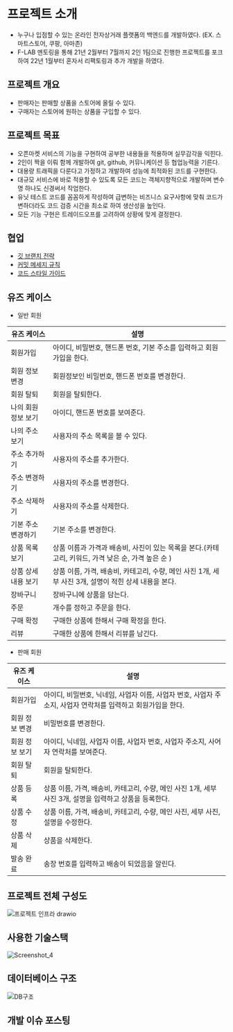 # 프로젝트 소개
* 누구나 입점할 수 있는 온라인 전자상거래 플랫폼의 백엔드를 개발하였다. (EX. 스마트스토어, 쿠팡, 아마존)
* F-LAB 멘토링을 통해 21년 2월부터 7월까지 2인 1팀으로 진행한 프로젝트를 포크하여 22년 1월부터 혼자서 리팩토링과 추가 개발을 하였다.

## 프로젝트 개요
* 판매자는 판매할 상품을 스토어에 올릴 수 있다.
* 구매자는 스토어에 원하는 상품을 구입할 수 있다.

## 프로젝트 목표
* 오픈마켓 서비스의 기능을 구현하여 공부한 내용들을 적용하며 실무감각을 익힌다.
* 2인이 짝을 이뤄 함께 개발하여 git, github, 커뮤니케이션 등 협업능력을 기른다.
* 대용량 트래픽을 다룬다고 가정하고 개발하여 성능에 최적화된 코드를 구현한다.
* 대규모 서비스에 바로 적용할 수 있도록 모든 코드는 객체지향적으로 개발하며 변수명 하나도 신경써서 작업한다.
* 유닛 테스트 코드를 꼼꼼하게 작성하여 급변하는 비즈니스 요구사항에 맞춰 코드가 변하더라도 코드 검증 시간을 최소로 하여 생산성을 높인다.
* 모든 기능 구현은 트레이드오프를 고려하여 상황에 맞게 결정한다.

## 협업
* [깃 브랜치 전략](https://github.com/f-lab-edu/smart-store/wiki/%EA%B9%83-%EB%B8%8C%EB%9E%9C%EC%B9%98-%EC%A0%84%EB%9E%B5)
* [커밋 메세지 규칙](https://github.com/f-lab-edu/smart-store/wiki/%EC%BB%A4%EB%B0%8B-%EB%A9%94%EC%84%B8%EC%A7%80-%EA%B7%9C%EC%B9%99)
* [코드 스타일 가이드](https://github.com/f-lab-edu/smart-store/wiki/%EC%BD%94%EB%93%9C-%EC%8A%A4%ED%83%80%EC%9D%BC-%EA%B0%80%EC%9D%B4%EB%93%9C)

## 유즈 케이스
* 일반 회원

| 유즈 케이스 | 설명 |
| --- | --- |
| 회원가입 | 아이디, 비밀번호, 핸드폰 번호, 기본 주소를 입력하고 회원가입을 한다. |
| 회원 정보 변경 | 회원정보인 비밀번호, 핸드폰 번호를 변경한다. |
| 회원 탈퇴 | 회원을 탈퇴한다. |
| 나의 회원 정보 보기 | 아이디, 핸드폰 번호를 보여준다. |
| 나의 주소 보기 | 사용자의 주소 목록을 볼 수 있다. |
| 주소 추가하기 | 사용자의 주소를 추가한다. |
| 주소 변경하기 | 사용자의 주소를 변경한다. |
| 주소 삭제하기 | 사용자의 주소를 삭제한다. |
| 기본 주소 변경하기 | 기본 주소를 변경한다. |
| 상품 목록 보기 | 상품 이름과 가격과 배송비, 사진이 있는 목록을 본다.(카테고리, 키워드, 가격 낮은 순, 가격 높은 순 ) |
| 상품 상세 내용 보기 | 상품 이름, 가격, 배송비, 카테고리, 수량, 메인 사진 1개, 세부 사진 3개, 설명이 적힌 상세 내용을 본다. |
| 장바구니 | 장바구니에 상품을 담는다. |
| 주문 | 개수를 정하고 주문을 한다. |
| 구매 확정 | 구매한 상품에 한해서 구매 확정을 한다. |
| 리뷰 | 구매한 상품에 한해서 리뷰를 남긴다. |
* 판매 회원

| 유즈 케이스 | 설명 |
| --- | --- |
| 회원가입 | 아이디, 비밀번호, 닉네임, 사업자 이름, 사업자 번호, 사업자 주소지, 사업자 연락처를 입력하고 회원가입을 한다. |
| 회원 정보 변경 | 비밀번호를 변경한다. |
| 회원 정보 보기 | 아이디, 닉네임, 사업자 이름, 사업자 번호, 사업자 주소지, 사어자 연락처를 보여준다. |
| 회원 탈퇴 | 회원을 탈퇴한다. |
| 상품 등록 | 상품 이름, 가격, 배송비, 카테고리, 수량, 메인 사진 1개, 세부 사진 3개, 설명을 입력하고 상품을 등록한다.  |
| 상품 수정 | 상품 이름, 가격, 배송비, 카테고리, 수량, 메인 사진, 세부 사진, 설명을 수정한다. |
| 상품 삭제 | 상품을 삭제한다. |
| 발송 완료 | 송장 번호를 입력하고 배송이 되었음을 알린다. |

## 프로젝트 전체 구성도
![프로젝트 인프라 drawio](https://user-images.githubusercontent.com/27765412/137734655-6fb67fe0-aa8d-48d5-a8d4-7132f74bd990.png)

## 사용한 기술스택
![Screenshot_4](https://user-images.githubusercontent.com/37571052/135284312-3848d02f-9101-4020-96e7-c2a33945cfab.png)

## 데이터베이스 구조
![DB구조](https://user-images.githubusercontent.com/27765412/148717482-0a05cd9b-a97b-45fb-b7ad-ca95db4b5969.JPG)

## 개발 이슈 포스팅

